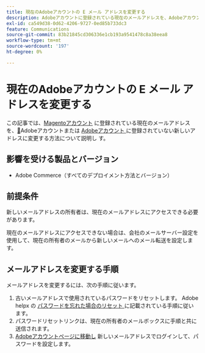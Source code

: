 ```yaml
---
title: 現在のAdobeアカウントの E メール アドレスを変更する
description: Adobeアカウントに登録されている現在のメールアドレスを、AdobeアカウントまたはMagentoアカウントに登録されていない新しいアドレスに変更する方法を説明します。
exl-id: ca549d38-0d62-4206-9727-0ed85b733dc3
feature: Communications
source-git-commit: 83b21845cd306336e1cb193a9541478c8a38eea8
workflow-type: tm+mt
source-wordcount: '197'
ht-degree: 0%

---
```


# 現在のAdobeアカウントの E メール アドレスを変更する

この記事では、[Magentoアカウント &#x200B;](https://account.adobe.com/) に登録されている現在のメールアドレスを、[&#128279;](https://account.magento.com/)Adobeアカウントまたは [Adobeアカウント &#x200B;](https://account.adobe.com/) に登録されていない新しいアドレスに変更する方法について説明し  す。

## 影響を受ける製品とバージョン

* Adobe Commerce（すべてのデプロイメント方法とバージョン）

## 前提条件

新しいメールアドレスの所有者は、現在のメールアドレスにアクセスできる必要があります。

現在のメールアドレスにアクセスできない場合は、会社のメールサーバー設定を使用して、現在の所有者のメールから新しいメールへのメール転送を設定します。

## メールアドレスを変更する手順

メールアドレスを変更するには、次の手順に従います。

1. 古いメールアドレスで使用されているパスワードをリセットします。 Adobe helpx の [&#x200B; パスワードを忘れた場合のリセット &#x200B;](https://helpx.adobe.com/jp/manage-account/using/change-or-reset-password.html) に記載されている手順に従います。
1. パスワードリセットリンクは、現在の所有者のメールボックスに手順と共に送信されます。
1. [Adobeアカウントページに移動し &#x200B;](https://account.adobe.com) 新しいメールアドレスでログインして、パスワードを設定します。
